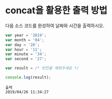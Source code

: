 # concat을 활용한 출력 방법

다음 소스 코드를 완성하여 날짜와 시간을 출력하시오.

```js
var year = '2019';
var month = '04';
var day = '26';
var hour = '11';
var minute = '34';
var second = '27';

var result = /* 빈칸을 채워주세요 */

console.log(result);
```

```text
출력
2019/04/26 11:34:27
```
